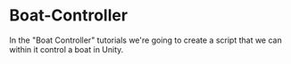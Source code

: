 # Boat-Controller
In the "Boat Controller" tutorials we're going to create a script that we can within it control a boat in Unity.

